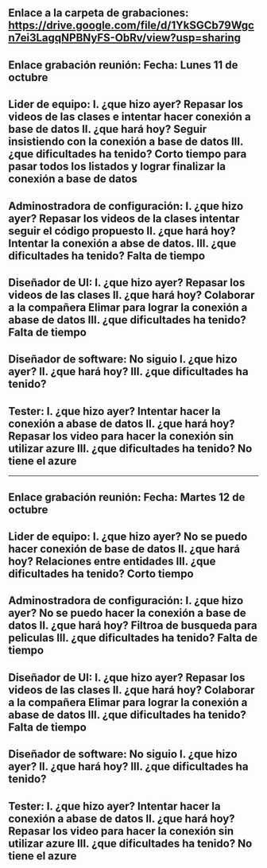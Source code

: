 Enlace a la carpeta de grabaciones: https://drive.google.com/file/d/1YkSGCb79Wgcn7ei3LagqNPBNyFS-ObRv/view?usp=sharing
-------------------------------------------------------------------------------------------------------
Enlace grabación reunión:
Fecha: Lunes 11 de octubre
-------------------------------------------------------------------------------------------------------
Lider de equipo:
I. ¿que hizo ayer? Repasar los videos de las clases e intentar hacer conexión a base de datos
II. ¿que hará hoy? Seguir insistiendo con la conexión a base de datos
III. ¿que dificultades ha tenido? Corto tiempo para pasar todos los listados y lograr finalizar la conexión a base de datos
-------------------------------------------------------------------------------------------------------
Adminostradora de configuración:
I. ¿que hizo ayer? Repasar los videos de la clases intentar seguir el código propuesto
II. ¿que hará hoy? Intentar la conexión a abse de datos.
III. ¿que dificultades ha tenido? Falta de tiempo
-------------------------------------------------------------------------------------------------------
Diseñador de UI:
I. ¿que hizo ayer? Repasar los videos de las clases
II. ¿que hará hoy? Colaborar a la compañera Elimar para lograr la conexión a abase de datos
III. ¿que dificultades ha tenido? Falta de tiempo
-------------------------------------------------------------------------------------------------------
Diseñador de software: No siguio
I. ¿que hizo ayer?
II. ¿que hará hoy?
III. ¿que dificultades ha tenido?
-------------------------------------------------------------------------------------------------------
Tester:
I. ¿que hizo ayer? Intentar hacer la conexión a abase de datos
II. ¿que hará hoy? Repasar los video para hacer la conexión sin utilizar azure
III. ¿que dificultades ha tenido? No tiene el azure
-------------------------------------------------------------------------------------------------------
*********************************************************************************************************************************************************************************

Enlace grabación reunión:
Fecha: Martes 12 de octubre
-------------------------------------------------------------------------------------------------------
Lider de equipo:
I. ¿que hizo ayer? No se puedo hacer conexión de base de datos
II. ¿que hará hoy? Relaciones entre entidades
III. ¿que dificultades ha tenido? Corto tiempo
-------------------------------------------------------------------------------------------------------
Adminostradora de configuración:
I. ¿que hizo ayer? No se puedo hacer la conexión a base de datos
II. ¿que hará hoy? Filtroa de busqueda para peliculas
III. ¿que dificultades ha tenido? Falta de tiempo
-------------------------------------------------------------------------------------------------------
Diseñador de UI:
I. ¿que hizo ayer? Repasar los videos de las clases
II. ¿que hará hoy? Colaborar a la compañera Elimar para lograr la conexión a abase de datos
III. ¿que dificultades ha tenido? Falta de tiempo
-------------------------------------------------------------------------------------------------------
Diseñador de software: No siguio
I. ¿que hizo ayer?
II. ¿que hará hoy?
III. ¿que dificultades ha tenido?
-------------------------------------------------------------------------------------------------------
Tester:
I. ¿que hizo ayer? Intentar hacer la conexión a abase de datos
II. ¿que hará hoy? Repasar los video para hacer la conexión sin utilizar azure
III. ¿que dificultades ha tenido? No tiene el azure
-------------------------------------------------------------------------------------------------------
